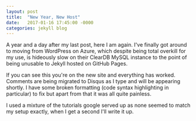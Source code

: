 ```yaml
---
layout: post
title:  "New Year, New Host"
date:   2017-01-16 17:45:00 -0000
categories: jekyll blog
---
```

A year and a day after my last post, here I am again. I've finally got around to moving from WordPress on Azure, which despite being total overkill for my use, is hideously slow on their ClearDB MySQL instance to the point of being unusable to Jekyll hosted on GitHub Pages. 

If you can see this you're on the new site and everything has worked. Comments are being migrated to Disqus as I type and will be appearing shortly. I have some broken formatting (code syntax highlighting in particular) to fix but apart from that it was all quite painless.

I used a mixture of the tutorials google served up as none seemed to match my setup exactly, when I get a second I'll write it up.
